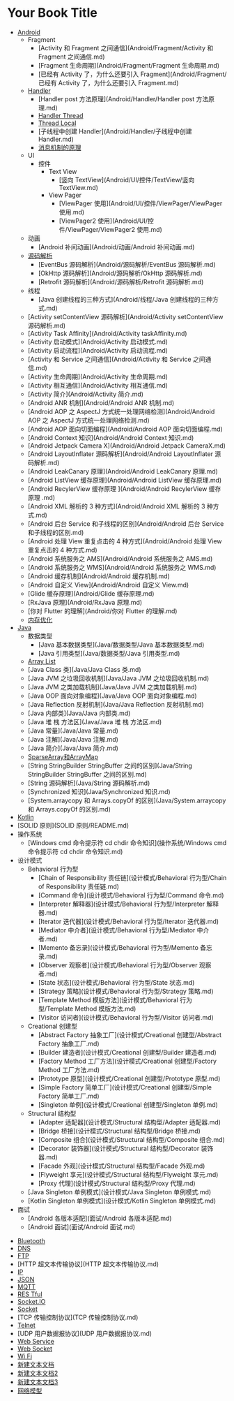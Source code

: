 # Your Book Title

- [Android](Android/README.md)
  - Fragment
    * [Activity 和 Fragment 之间通信](Android/Fragment/Activity 和 Fragment 之间通信.md)
    * [Fragment 生命周期](Android/Fragment/Fragment 生命周期.md)
    * [已经有 Activity 了，为什么还要引入 Fragment](Android/Fragment/已经有 Activity 了，为什么还要引入 Fragment.md)
  - [Handler](Android/Handler/Handler.md)
    * [Handler post 方法原理](Android/Handler/Handler post 方法原理.md)
    * [Handler Thread](Android/Handler/HandlerThread.md)
    * [Thread Local](Android/Handler/ThreadLocal.md)
    * [子线程中创建 Handler](Android/Handler/子线程中创建 Handler.md)
    * [消息机制的原理](Android/Handler/消息机制的原理.md)
  - UI
    - 控件
      - Text View
        * [竖向 TextView](Android/UI/控件/TextView/竖向 TextView.md)
      - View Pager
        * [ViewPager 使用](Android/UI/控件/ViewPager/ViewPager 使用.md)
        * [ViewPager2 使用](Android/UI/控件/ViewPager/ViewPager2 使用.md)
  - 动画
    * [Android 补间动画](Android/动画/Android 补间动画.md)
  - [源码解析](Android/源码解析/README.md)
    * [EventBus 源码解析](Android/源码解析/EventBus 源码解析.md)
    * [OkHttp 源码解析](Android/源码解析/OkHttp 源码解析.md)
    * [Retrofit 源码解析](Android/源码解析/Retrofit 源码解析.md)
  - 线程
    * [Java 创建线程的三种方式](Android/线程/Java 创建线程的三种方式.md)
  * [Activity setContentView 源码解析](Android/Activity setContentView 源码解析.md)
  * [Activity Task Affinity](Android/Activity taskAffinity.md)
  * [Activity 启动模式](Android/Activity 启动模式.md)
  * [Activity 启动流程](Android/Activity 启动流程.md)
  * [Activity 和 Service 之间通信](Android/Activity 和 Service 之间通信.md)
  * [Activity 生命周期](Android/Activity 生命周期.md)
  * [Activity 相互通信](Android/Activity 相互通信.md)
  * [Activity 简介](Android/Activity 简介.md)
  * [Android ANR 机制](Android/Android ANR 机制.md)
  * [Android AOP 之 AspectJ 方式统一处理网络检测](Android/Android AOP 之 AspectJ 方式统一处理网络检测.md)
  * [Android AOP 面向切面编程](Android/Android AOP 面向切面编程.md)
  * [Android Context 知识](Android/Android Context 知识.md)
  * [Android Jetpack Camera X](Android/Android Jetpack CameraX.md)
  * [Android LayoutInflater 源码解析](Android/Android LayoutInflater 源码解析.md)
  * [Android LeakCanary 原理](Android/Android LeakCanary 原理.md)
  * [Android ListView 缓存原理](Android/Android ListView 缓存原理.md)
  * [Android RecylerView 缓存原理 ](Android/Android RecylerView 缓存原理 .md)
  * [Android XML 解析的 3 种方式](Android/Android XML 解析的 3 种方式.md)
  * [Android 后台 Service 和子线程的区别](Android/Android 后台 Service 和子线程的区别.md)
  * [Android 处理 View 重复点击的 4 种方式](Android/Android 处理 View 重复点击的 4 种方式.md)
  * [Android 系统服务之 AMS](Android/Android 系统服务之 AMS.md)
  * [Android 系统服务之 WMS](Android/Android 系统服务之 WMS.md)
  * [Android 缓存机制](Android/Android 缓存机制.md)
  * [Android 自定义 View](Android/Android 自定义 View.md)
  * [Glide 缓存原理](Android/Glide 缓存原理.md)
  * [RxJava 原理](Android/RxJava 原理.md)
  * [你对 Flutter 的理解](Android/你对 Flutter 的理解.md)
  * [内存优化](Android/内存优化.md)
- [Java](Java/README.md)
  - 数据类型
    * [Java 基本数据类型](Java/数据类型/Java 基本数据类型.md)
    * [Java 引用类型](Java/数据类型/Java 引用类型.md)
  * [Array List](Java/ArrayList.md)
  * [Java Class 类](Java/Java Class 类.md)
  * [Java JVM 之垃圾回收机制](Java/Java JVM 之垃圾回收机制.md)
  * [Java JVM 之类加载机制](Java/Java JVM 之类加载机制.md)
  * [Java OOP 面向对象编程](Java/Java OOP 面向对象编程.md)
  * [Java Reflection 反射机制](Java/Java Reflection 反射机制.md)
  * [Java 内部类](Java/Java 内部类.md)
  * [Java 堆 栈 方法区](Java/Java 堆 栈 方法区.md)
  * [Java 常量](Java/Java 常量.md)
  * [Java 注解](Java/Java 注解.md)
  * [Java 简介](Java/Java 简介.md)
  * [SparseArray和ArrayMap](Java/SparseArray和ArrayMap.md)
  * [String StringBuilder StringBuffer 之间的区别](Java/String StringBuilder StringBuffer 之间的区别.md)
  * [String 源码解析](Java/String 源码解析.md)
  * [Synchronized 知识](Java/Synchronized 知识.md)
  * [System.arraycopy 和 Arrays.copyOf 的区别](Java/System.arraycopy 和 Arrays.copyOf 的区别.md)
- [Kotlin](Kotlin/README.md)
- [SOLID 原则](SOLID 原则/README.md)
- 操作系统
  * [Windows cmd 命令提示符 cd chdir 命令知识](操作系统/Windows cmd 命令提示符 cd chdir 命令知识.md)
- 设计模式
  - Behavioral 行为型
    * [Chain of Responsibility 责任链](设计模式/Behavioral 行为型/Chain of Responsibility 责任链.md)
    * [Command 命令](设计模式/Behavioral 行为型/Command 命令.md)
    * [Interpreter 解释器](设计模式/Behavioral 行为型/Interpreter 解释器.md)
    * [Iterator 迭代器](设计模式/Behavioral 行为型/Iterator 迭代器.md)
    * [Mediator 中介者](设计模式/Behavioral 行为型/Mediator 中介者.md)
    * [Memento 备忘录](设计模式/Behavioral 行为型/Memento 备忘录.md)
    * [Observer 观察者](设计模式/Behavioral 行为型/Observer 观察者.md)
    * [State 状态](设计模式/Behavioral 行为型/State 状态.md)
    * [Strategy 策略](设计模式/Behavioral 行为型/Strategy 策略.md)
    * [Template Method 模版方法](设计模式/Behavioral 行为型/Template Method 模版方法.md)
    * [Visitor 访问者](设计模式/Behavioral 行为型/Visitor 访问者.md)
  - Creational 创建型
    * [Abstract Factory 抽象工厂](设计模式/Creational 创建型/Abstract Factory 抽象工厂.md)
    * [Builder 建造者](设计模式/Creational 创建型/Builder 建造者.md)
    * [Factory Method 工厂方法](设计模式/Creational 创建型/Factory Method 工厂方法.md)
    * [Prototype 原型](设计模式/Creational 创建型/Prototype 原型.md)
    * [Simple Factory 简单工厂](设计模式/Creational 创建型/Simple Factory 简单工厂.md)
    * [Singleton 单例](设计模式/Creational 创建型/Singleton 单例.md)
  - Structural 结构型
    * [Adapter 适配器](设计模式/Structural 结构型/Adapter 适配器.md)
    * [Bridge 桥接](设计模式/Structural 结构型/Bridge 桥接.md)
    * [Composite 组合](设计模式/Structural 结构型/Composite 组合.md)
    * [Decorator 装饰器](设计模式/Structural 结构型/Decorator 装饰器.md)
    * [Facade 外观](设计模式/Structural 结构型/Facade 外观.md)
    * [Flyweight 享元](设计模式/Structural 结构型/Flyweight 享元.md)
    * [Proxy 代理](设计模式/Structural 结构型/Proxy 代理.md)
  * [Java Singleton 单例模式](设计模式/Java Singleton 单例模式.md)
  * [Kotlin Singleton 单例模式](设计模式/Kotlin Singleton 单例模式.md)
- 面试
  * [Android 各版本适配](面试/Android 各版本适配.md)
  * [Android 面试](面试/Android 面试.md)
* [Bluetooth](Bluetooth.md)
* [DNS](DNS.md)
* [FTP](FTP.md)
* [HTTP 超文本传输协议](HTTP 超文本传输协议.md)
* [IP](IP.md)
* [JSON](JSON.md)
* [MQTT](MQTT.md)
* [RES Tful](RESTful.md)
* [Socket.IO](Socket.IO.md)
* [Socket](Socket.md)
* [TCP 传输控制协议](TCP 传输控制协议.md)
* [Telnet](Telnet.md)
* [UDP 用户数据报协议](UDP 用户数据报协议.md)
* [Web Service](WebService.md)
* [Web Socket](WebSocket.md)
* [Wi Fi](Wi-Fi.md)
* [新建文本文档](新建文本文档.md)
* [新建文本文档2](新建文本文档2.md)
* [新建文本文档3](新建文本文档3.md)
* [网络模型](网络模型.md)
